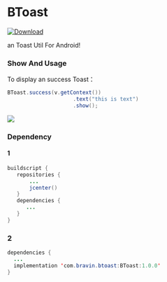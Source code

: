 # BToast

 [![Download](https://api.bintray.com/packages/bsss/maven/BToast/images/download.svg) ](https://bintray.com/bsss/maven/BToast/_latestVersion)
 
 an Toast Util For Android!
 
### Show And Usage
  
  To display an success Toast：
  
   ```Java
   BToast.success(v.getContext())
                        .text("this is text")
                        .show();
   ```
   
   ![](https://github.com/bravinshi/ImJack/blob/master/BToast_screen_cup/success.jpg) 
  
  
 
### Dependency
 
#### 1
 
 ```Java
 buildscript {
    repositories {
        ...
        jcenter()
    }
    dependencies {
       ...
    }
 }
```

### 2
 
  ```Java
 dependencies {
    ...
    implementation 'com.bravin.btoast:BToast:1.0.0'
 }
 ```

 